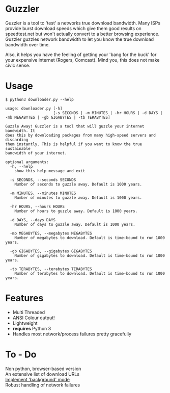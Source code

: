 Guzzler
==
Guzzler is a tool to 'test' a networks true download bandwidth.
Many ISPs provide burst download speeds which give them good results on speedtest.net but won't actually convert to a better browsing experience.
Guzzler guzzles network bandwidth to let you know the true download bandwidth over time.

Also, it helps you have the feeling of getting your 'bang for the buck' for your expensive internet (Rogers, Comcast). Mind you, this does not make civic sense.

Usage    
==
`$ python3 downloader.py --help`

```
usage: downloader.py [-h]
                     [-s SECONDS | -m MINUTES | -hr HOURS | -d DAYS | -mb MEGABYTES | -gb GIGABYTES | -tb TERABYTES]

Guzzle Away! Guzzler is a tool that will guzzle your internet bandwidth. It
does this by downloading packages from many high-speed servers and discarding
them instantly. This is helpful if you want to know the true sustainable
bancwidth of your internet.

optional arguments:
  -h, --help            
    show this help message and exit
  
  -s SECONDS, --seconds SECONDS
    Number of seconds to guzzle away. Default is 1000 years.
  
  -m MINUTES, --minutes MINUTES
    Number of minutes to guzzle away. Default is 1000 years.
  
  -hr HOURS, --hours HOURS
    Number of hours to guzzle away. Default is 1000 years.
  
  -d DAYS, --days DAYS
    Number of days to guzzle away. Default is 1000 years.
  
  -mb MEGABYTES, --megabytes MEGABYTES
    Number of megabytes to download. Default is time-bound to run 1000 years.
  
  -gb GIGABYTES, --gigabytes GIGABYTES
    Number of gigabytes to download. Default is time-bound to run 1000 years.
  
  -tb TERABYTES, --terabytes TERABYTES
    Number of terabytes to download. Default is time-bound to run 1000 years.
```

Features
==
+ Multi Threaded
+ ANSI Colour output!
+ Lightweight
+ **requires** Python 3
+ Handles most network/process failures pretty gracefully

To - Do
==
Non python, browser-based version  
An extensive list of download URLs  
[Implement 'background' mode](http://stackoverflow.com/questions/17983355/detect-if-network-is-idle-in-python)  
Robust handling of network failures
